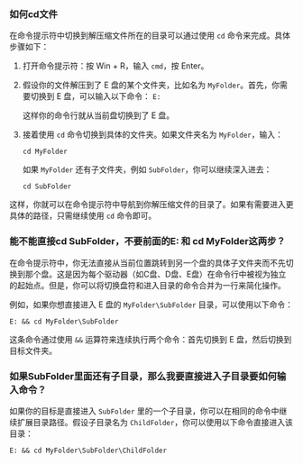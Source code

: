 ### 如何cd文件 

在命令提示符中切换到解压缩文件所在的目录可以通过使用 `cd` 命令来完成。具体步骤如下：

1. 打开命令提示符：按 Win + R，输入 `cmd`，按 Enter。
    
2. 假设你的文件解压到了 E 盘的某个文件夹，比如名为 `MyFolder`。首先，你需要切换到 E 盘，可以输入以下命令：
    `E:`
    
    这样你的命令行就从当前盘切换到了 E 盘。
    
3. 接着使用 `cd` 命令切换到具体的文件夹。如果文件夹名为 `MyFolder`，输入：
    
    `cd MyFolder`
    
    如果 `MyFolder` 还有子文件夹，例如 `SubFolder`，你可以继续深入进去：
    
    `cd SubFolder`
    

这样，你就可以在命令提示符中导航到你解压缩文件的目录了。如果有需要进入更具体的路径，只需继续使用 `cd` 命令即可。  

### 能不能直接cd SubFolder，不要前面的E: 和 cd MyFolder这两步？

在命令提示符中，你无法直接从当前位置跳转到另一个盘的具体子文件夹而不先切换到那个盘。这是因为每个驱动器（如C盘、D盘、E盘）在命令行中被视为独立的起始点。但是，你可以将切换盘符和进入目录的命令合并为一行来简化操作。

例如，如果你想直接进入 E 盘的 `MyFolder\SubFolder` 目录，可以使用以下命令：
```
E: && cd MyFolder\SubFolder
```

这条命令通过使用 `&&` 运算符来连续执行两个命令：首先切换到 E 盘，然后切换到目标文件夹。

### 如果SubFolder里面还有子目录，那么我要直接进入子目录要如何输入命令？

如果你的目标是直接进入 `SubFolder` 里的一个子目录，你可以在相同的命令中继续扩展目录路径。假设子目录名为 `ChildFolder`，你可以使用以下命令直接进入该目录：
```
E: && cd MyFolder\SubFolder\ChildFolder
```



